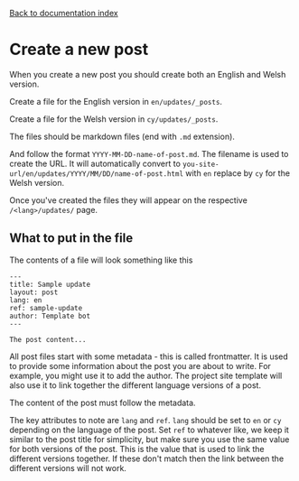 [Back to documentation index](./README.md)

# Create a new post

When you create a new post you should create both an English and Welsh version.

Create a file for the English version in `en/updates/_posts`.

Create a file for the Welsh version in `cy/updates/_posts`.

The files should be markdown files (end with `.md` extension).

And follow the format `YYYY-MM-DD-name-of-post.md`. The filename is used to create the URL. It will automatically convert to `you-site-url/en/updates/YYYY/MM/DD/name-of-post.html` with `en` replace by `cy` for the Welsh version.

Once you've created the files they will appear on the respective `/<lang>/updates/` page.

## What to put in the file

The contents of a file will look something like this

```
---
title: Sample update
layout: post
lang: en
ref: sample-update
author: Template bot
---

The post content...
```

All post files start with some metadata - this is called frontmatter. It is used to provide some information about the post you are about to write. For example, you might use it to add the author. The project site template will also use it to link together the different language versions of a post.

The content of the post must follow the metadata.

The key attributes to note are `lang` and `ref`. `lang` should be set to `en` or `cy` depending on the language of the post. Set `ref` to whatever like, we keep it similar to the post title for simplicity, but make sure you use the same value for both versions of the post. This is the value that is used to link the different versions together. If these don't match then the link between the different versions will not work.

